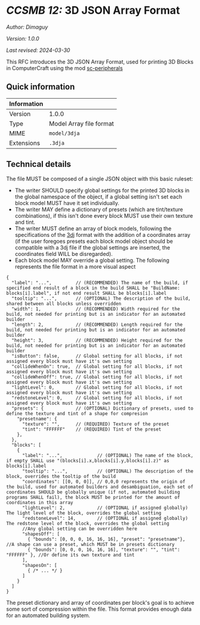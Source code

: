 # *CCSMB 12:* 3D JSON Array Format

*Author: Dimaguy*

*Version: 1.0.0*

*Last revised: 2024-03-30*

This RFC introduces the 3D JSON Array Format, used for printing 3D Blocks in ComputerCraft using the mod [sc-peripherals](https://github.com/SwitchCraftCC/sc-peripherals)

## Quick information

| Information |                           |
| ----------- | ------------------------- |
| Version     | 1.0.0                     |
| Type        | Model Array file format   |
| MIME        | `model/3dja`              |
| Extensions  | `.3dja`                   |

## Technical details

The file MUST be composed of a single JSON object with this basic ruleset:
- The writer SHOULD specify global settings for the printed 3D blocks in the global namespace of the object, if a global setting isn't set each block model MUST have it set individually.
- The writer MAY define a dictionary of presets (which are tint/texture combinations), if this isn't done every block MUST use their own texture and tint.
- The writer MUST define an array of block models, following the specifications of the [3dj](https://docs.sc3.io/features/sc-peripherals.html#_3dj-format) format with the addition of a coordinates array (if the user foregoes presets each block model object should be compatible with a 3dj file if the global settings are inserted, the coordinates field WILL be disregarded).
- Each block model MAY override a global setting.
The following represents the file format in a more visual aspect
```
{
  "label": "...",         // (RECOMMENDED) The name of the build, if specified end result of a block in the build SHALL be "BuildName: blocks[i].label", if not end result SHALL be blocks[i].label
  "tooltip": "...",       // (OPTIONAL) The description of the build, shared between all blocks unless overridden
  "width": 1,             // (RECOMMENDED) Width required for the build, not needed for printing but is an indicator for an automated builder
  "length": 2,            // (RECOMMENDED) Length required for the build, not needed for printing but is an indicator for an automated builder
  "height": 3,            // (RECOMMENDED) Height required for the build, not needed for printing but is an indicator for an automated builder
  "isButton": false,      // Global setting for all blocks, if not assigned every block must have it's own setting
  "collideWhenOn": true,  // Global setting for all blocks, if not assigned every block must have it's own setting
  "collideWhenOff": true, // Global setting for all blocks, if not assigned every block must have it's own setting
  "lightLevel": 0,        // Global setting for all blocks, if not assigned every block must have it's own setting
  "redstoneLevel": 0,     // Global setting for all blocks, if not assigned every block must have it's own setting
  "presets": {            // (OPTIONAL) Dictionary of presets, used to define the texture and tint of a shape for compresion
    "presetname": {
      "texture": "",      // (REQUIRED) Texture of the preset
      "tint": "FFFFFF"    // (REQUIRED) Tint of the preset
    },
  },
  "blocks": [
    {
      "label": "...",             // (OPTIONAL) The name of the block, if empty SHALL use "(blocks[i].x,blocks[i].y,blocks[i].z)" as blocks[i].label
      "tooltip": "...",           // (OPTIONAL) The description of the block, overrides the tooltip of the build
      "coordinates": [[0, 0, 0]], // 0,0,0 represents the origin of the build, used for automated builders and desambiguation, each set of coordinates SHOULD be globally unique (if not, automated building programs SHALL fail), the block MUST be printed for the amount of coordinates in this array
      "lightLevel": 2,            // (OPTIONAL if assigned globally) The light level of the block, overrides the global setting
      "redstoneLevel": 14,        // (OPTIONAL if assigned globally) The redstone level of the block, overrides the global setting
      //Any global setting can be overridden here
      "shapesOff": [
        { "bounds": [0, 0, 0, 16, 16, 16], "preset": "presetname"},           //A shape can use a preset, which MUST be in presets dictionary
        { "bounds": [0, 0, 0, 16, 16, 16], "texture": "", "tint": "FFFFFF" }, //Or define its own texture and tint
      ],
      "shapesOn": [
        { /* ... */ }
      ]
    }
  ]
}
```
The preset dictionary and array of coordinates per block's goal is to achieve some sort of compression within the file.
This format provides enough data for an automated building system.
